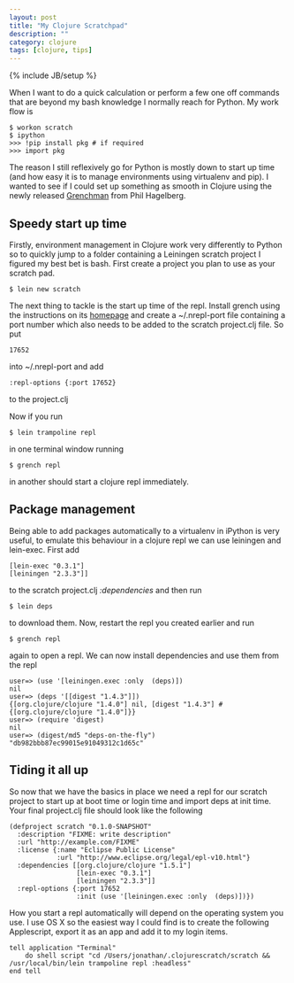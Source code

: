 ```yaml
---
layout: post
title: "My Clojure Scratchpad"
description: ""
category: clojure
tags: [clojure, tips]
---
```

{% include JB/setup %}

When I want to do a quick calculation or perform a few one off commands that are
beyond my bash knowledge I normally reach for Python. My work flow is

    $ workon scratch
    $ ipython
    >>> !pip install pkg # if required
    >>> import pkg

The reason I still reflexively go for Python is mostly down to start up time (and
how easy it is to manage environments using virtualenv and pip). I wanted to see
if I could set up something as smooth in Clojure using the newly released
[Grenchman][1] from Phil Hagelberg.

## Speedy start up time

Firstly, environment management in Clojure work very differently to Python so to
quickly jump to a folder containing a Leiningen scratch project I figured my best
bet is bash. First create a project you plan to use as your scratch pad.

    $ lein new scratch

The next thing to tackle is the start up time of the repl. Install grench using
the instructions on its [homepage][1] and create a ~/.nrepl-port file containing a
port number which also needs to be added to the scratch project.clj file. So put

    17652

into ~/.nrepl-port and add

    :repl-options {:port 17652} 

to the project.clj

Now if you run 

    $ lein trampoline repl

in one terminal window running

    $ grench repl

in another should start a clojure repl immediately.

## Package management

Being able to add packages automatically to a virtualenv in iPython is very
useful, to emulate this behaviour in a clojure repl we can use leiningen and
lein-exec. First add

    [lein-exec "0.3.1"]
    [leiningen "2.3.3"]]

to the scratch project.clj *:dependencies* and then run

    $ lein deps

to download them. Now, restart the repl you created earlier and run 

    $ grench repl

again to open a repl. We can now install dependencies and use them from the repl

	user=> (use '[leiningen.exec :only  (deps)])
	nil
	user=> (deps '[[digest "1.4.3"]])
	{[org.clojure/clojure "1.4.0"] nil, [digest "1.4.3"] #{[org.clojure/clojure "1.4.0"]}}
	user=> (require 'digest)
	nil
	user=> (digest/md5 "deps-on-the-fly")
	"db982bbb87ec99015e91049312c1d65c"

## Tiding it all up

So now that we have the basics in place we need a repl for our scratch project
to start up at boot time or login time and import deps at init time. Your final
project.clj file should look like the following

	(defproject scratch "0.1.0-SNAPSHOT"
	  :description "FIXME: write description"
	  :url "http://example.com/FIXME"
	  :license {:name "Eclipse Public License"
   		        :url "http://www.eclipse.org/legal/epl-v10.html"}
	  :dependencies [[org.clojure/clojure "1.5.1"]
   		             [lein-exec "0.3.1"]
       	             [leiningen "2.3.3"]]
	  :repl-options {:port 17652
   		             :init (use '[leiningen.exec :only  (deps)])})

How you start a repl automatically will depend on the operating system
you use. I use OS X so the easiest way I could find is to create the
following Applescript, export it as an app and add it to my login
items.

	tell application "Terminal"
        do shell script "cd /Users/jonathan/.clojurescratch/scratch && /usr/local/bin/lein trampoline repl :headless"
    end tell


[1]: http://leiningen.org/grench.html "Grenchman Homepage"
